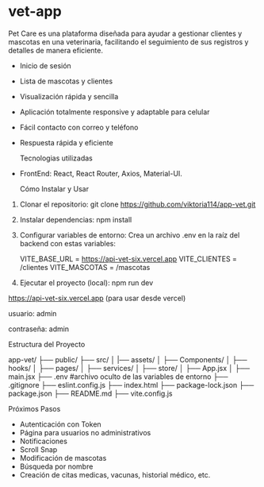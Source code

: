 # vet-app

Pet Care es una plataforma diseñada para ayudar a gestionar clientes y mascotas en una veterinaria, facilitando el seguimiento de sus registros y detalles de manera eficiente.

- Inicio de sesión
- Lista de mascotas y clientes
- Visualización rápida y sencilla
- Aplicación totalmente responsive y adaptable para celular
- Fácil contacto con correo y teléfono
- Respuesta rápida y eficiente


  Tecnologias utilizadas

- FrontEnd:  React, React Router, Axios, Material-UI.
  

  Cómo Instalar y Usar
  
1. Clonar el repositorio: git clone https://github.com/viktoria114/app-vet.git

2. Instalar dependencias: npm install

3. Configurar variables de entorno: Crea un archivo .env en la raíz del backend con estas variables:
   
   VITE_BASE_URL = https://api-vet-six.vercel.app
VITE_CLIENTES = /clientes
VITE_MASCOTAS = /mascotas

4. Ejecutar el proyecto (local): npm run dev

https://api-vet-six.vercel.app (para usar desde vercel)

usuario: admin

contraseña: admin


Estructura del Proyecto

app-vet/
├── public/
├── src/ 
│ |── assets/
│ ├── Components/
│ ├── hooks/
│ ├── pages/
│ ├── services/
│ ├── store/
│ ├── App.jsx
│ ├── main.jsx
├── .env #archivo oculto de las variables de entorno
├── .gitignore
├── eslint.config.js
├── index.html
├── package-lock.json
├── package.json
├── README.md
├── vite.config.js


Próximos Pasos
- Autenticación con Token
- Página para usuarios no administrativos
- Notificaciones
- Scroll Snap
- Modificación de mascotas
- Búsqueda por nombre
- Creación de citas medicas, vacunas, historial médico, etc.
